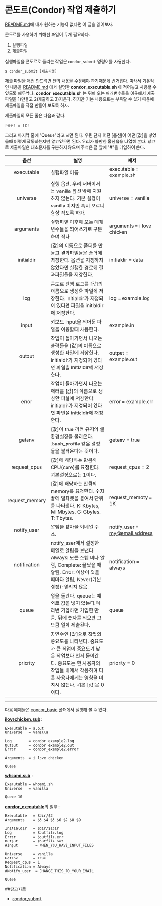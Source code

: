 # 콘도르(Condor) 작업 제출하기

[README.md](https://github.com/KUNPL/condor/blob/master/README.md)에 내가 원하는 기능이 없다면 이 글을 읽어보자.

콘도르를 사용하기 위해선 파일이 두개 필요하다.

1. 실행파일
1. 제출파일

실행파일을 콘도르로 돌리는 작업은 `condor_submit` 명령어를 사용한다.

    $ condor_submit [제출파일]
  
제출 파일을 매번 만드려면 안의 내용을 수정해야 하기때문에 번거롭다. 따라서 기본적인 내용을 [README.md](https://github.com/KUNPL/condor/blob/master/README.md) 에서 설명한 **condor_executable.sh** 에 적어놓고 사용할 수 있도록 해두었다. **condor_executable.sh** 는 뒤에 오는 매개변수들을 이용해서 제출파일을 1)만들고 2)제출하고 3)지운다. 하지만 기본 내용으로는 부족할 수 있기 때문에 제출파일을 직접 만들어 보도록 하자.

제출파일의 모든 줄은 다음과 같다.

    [옵션] = [값]

그리고 마지막 줄에 "Queue"라고 쓰면 된다. 우린 단지 어떤 [옵션]이 어떤 [값]을 넣었을때 어떻게 작동하는지만 알고있으면 된다. 우리가 쓸만한 옵션을을 나열해 본다. 참고로 제출파일은 대소문자를 구분하지 않으며 주석은 글 앞에 "#"을 기입하여 쓴다.

|옵션|설명|예제|
|:--:|----|----|
|executable|실행파일 이름|executable = example.sh|
|universe|실행 옵션. 우리 서버에서는 vanilla 옵션 밖에 지원하지 않는다. 기본 설정이 vanilla 이지만 혹시 모르니 항상 적도록 하자.|universe = vanilla|
|arguments|실행파일 이후에 오는 매개변수들을 띄어쓰기로 구분하여 적자.|arguments = i love chicken|
|initialdir|[값]의 이름으로 폴더를 만들고 결과파일들을 폴더에 저장한다. 옵션을 지정하지 않았다면 실행한 경로에 결과파일들을 저장한다.| initialdir = data |
|log|콘도르 진행 로그를 [값]의 이름으로 생성한 파일에 저장한다. initialdir가 지정되어 있다면 파일을 initialdir에 저장한다.|log = example.log|
|input|키보드 input을 적어둔 파일을 이용할때 사용한다.|example.in| 
|output|작업이 돌아가면서 나오는 출력들을 [값]의 이름으로 생성한 파일에 저장한다. initialdir가 지정되어 있다면 파일을 initialdir에 저장한다.|output = example.out|
|error|작업이 돌아가면서 나오는 에러를 [값]의 이름으로 생성한 파일에 저장한다. initialdir가 지정되어 있다면 파일을 initialdir에 저장한다.|error = example.err|
|getenv|[값]이 true 라면 유저의 쉘 환경설정을 불러온다. .bash_profile 같은 설정들을 불러온다는 뜻이다.|getenv = true|
|request_cpus|[값]에 해당하는 만큼의 CPU(core)를 요청한다. 기본설정으로는 1이다.|request_cpus = 2|
|request_memory|[값]에 해당하는 만큼의 memory를 요청한다. 숫자 끝에 알파벳을 붙여서 단위를 나타낸다. K: Kbytes, M: Mbytes. G: Gbytes. T: Tbytes.|request_memoty = 1K|
|notify_user|알림을 받아볼 이메일 주소.|notify_user = my@email.address|
|notification|notify_user에서 설정한 메일로 알림을 보낸다. Always: 모든 스텝 마다 알림, Complete: 끝났을 때 알림, Error: 이상이 있을 때마다 알림, Never(기본설정): 알리지 않음.|notification = always|
|queue|일을 돌린다. queue는 예외로 값을 넣지 않는다.여러번 기입하면 기입한 만큼, 뒤에 숫자를 적으면 그만큼 일이 제출된다. |queue|
|priority|자연수인 [값]으로 작업의 중요도를 나타낸다. 중요도가 큰 작업이 중요도가 낮은 작업보다 먼저 돌아간다. 중요도는 한 사용자의 작업들 내에서 작용하며 다른 사용자에게는 영향을 미치지 않는다. 기본 [값]은 0이다.|priority = 0|

***

다음 예제들은 [condor_basic](https://github.com/KUNPL/condor/tree/master/condor_basic) 폴더에서 실행해 볼 수 있다.

[**ilovechicken.sub**](https://github.com/KUNPL/condor/blob/master/condor_basic/ilovechicken.sub) :

    Executable = a.out
    Universe   = vanilla

    Log        = condor_example2.log
    Output     = condor_example2.out
    Error      = condor_example2.error

    Arguments  = i love chicken

    Queue

[**whoami.sub**](https://github.com/KUNPL/condor/blob/master/condor_basic/whoami.sub) :

    Executable = whoami.sh
    Universe   = vanilla

    Queue 10

[**condor_executable**](https://github.com/KUNPL/condor/blob/master/run_executable/condor_executable.sh)의 일부 :

    Executable   = $dir/$2
    Arguments    = $3 $4 $5 $6 $7 $8 $9

    Initialdir   = $dir/$idir
    Log          = $outfile.log
    Error        = $outfile.err
    Output       = $outfile.out
    #Input        = WHEN_YOU_HAVE_INPUT_FILES

    Universe     = vanilla
    GetEnv       = True
    Request_cpus = 1
    Notification = Always
    #Notify_user  = CHANGE_THIS_TO_YOUR_EMAIL

    Queue

##참고자료
+ [condor_submit](http://research.cs.wisc.edu/htcondor/manual/v8.0/condor_submit.html)
